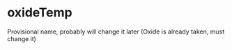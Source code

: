# oxideTemp
Provisional name, probably will change it later (Oxide is already taken, must change it)
